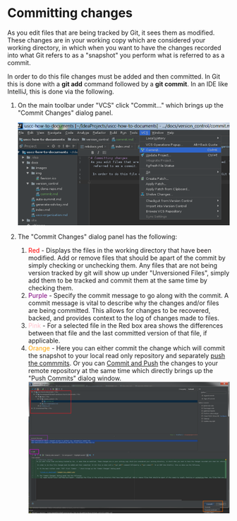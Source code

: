 # Committing changes
As you edit files that are being tracked by Git, it sees them as modified. These changes are in your working copy which are considered your working directory, in which when you want to have the changes recorded into what Git refers to as a "snapshot" you perform what is referred to as a commit.

 In order to do this file changes must be added and then committed. In Git this is done with a **git add** command followed by a **git commit**. In an IDE like IntelliJ, this is done via the following.
 
 1. On the main toolbar under "VCS" click "Commit..." which brings up the "Commit Changes" dialog panel.
 
    [![Bring up Commit Changes dialog](/images/vcs_commit.png)](/images/vcs_commit.png)
    
 1. The "Commit Changes" dialog panel has the following:
     1. <span style="color:red">Red</span> - Displays the files in the working directory that have been modified. Add or remove files that should be apart of the commit by simply checking or unchecking them. Any files that are not being version tracked by git will show up under "Unversioned Files", simply add them to be tracked and commit them at the same time by checking them.
     1. <span style="color:purple">Purple</span> - Specify the commit message to go along with the commit. A commit message is vital to describe why the changes and/or files are being committed. This allows for changes to be recovered, backed, and provides context to the log of changes made to files.
     1. <span style="color:pink">Pink</span> - For a selected file in the Red box area shows the differences between that file and the last committed version of that file, if applicable.
     1. <span style="color:orange">Orange</span> - Here you can either commit the change which will commit the snapshot to your local read only repository and separately [push the commmits](push.md). Or you can [Commit and Push](push.md#push_dialog) the changes to your remote repository at the same time which directly brings up the "Push Commits" dialog window. 
        [![Commit Changes dialog](/images/commit_changes_panel.png)](/images/commit_changes_panel.png)